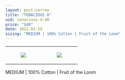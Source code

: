 ```yaml
---
layout: post-narrow
title: "TENACIOUS D"
uid: tenacious-d-40
price: "$40"
date: 2021-01-29
sizing: "MEDIUM | 100% Cotton | Fruit of the Loom"
---
```




<table style="width:100%;"><tr><td style="vertical-align:top;">
      <figure class="tmblr-full" data-orig-height="2048" data-orig-width="1365" data-orig-src="https://concertshirts.netlify.app/shirts/0516/0516-01.jpg"><img src="https://64.media.tumblr.com/f380f0a22a2d6afef3d5a48ddb7fce24/511a30f8d6c2ddd4-99/s540x810/9475b1e60bbc52167dff704c7a677faf88bd0270.jpg" data-orig-height="2048" data-orig-width="1365" data-orig-src="https://concertshirts.netlify.app/shirts/0516/0516-01.jpg"/></figure></td>
    <td style="vertical-align:top;">
      <figure class="tmblr-full" data-orig-height="2048" data-orig-width="1365" data-orig-src="https://concertshirts.netlify.app/shirts/0516/0516-02.jpg"><img src="https://64.media.tumblr.com/a559304ae6ed2cbeafa6a2d361a8b95c/511a30f8d6c2ddd4-6c/s540x810/faad37319556541eae625934f4420b3dcb8f58eb.jpg" data-orig-height="2048" data-orig-width="1365" data-orig-src="https://concertshirts.netlify.app/shirts/0516/0516-02.jpg"/></figure></td>
  </tr></table><p>
  MEDIUM | 100% Cotton | Fruit of the Loom
</p>
